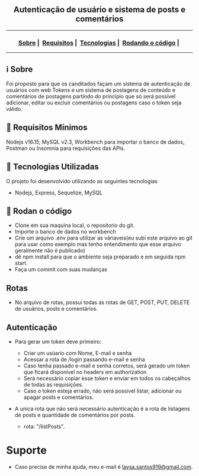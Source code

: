 <h2 align="center">Autenticação de usuário e sistema de posts e comentários</h2>

___




<h3 align="center">
  <a href="#information_source-sobre">Sobre</a>&nbsp;|&nbsp;
  <a href="#seedling-requisitos-mínimos">Requisitos</a>&nbsp;|&nbsp;
  <a href="#rocket-tecnologias-utilizadas">Tecnologias</a>&nbsp;|&nbsp;
  <a href="#link-como-contribuir">Rodando o código</a>&nbsp;|&nbsp;
</h3>

___


## :information_source: Sobre

Foi proposto para que os canditados façam um sistema de autenticação de usuários com web Tokens e um sistema de postagens de conteúdo e comentários de postagens partindo do principio que só será possível adicionar, editar ou excluir comentários ou postagens caso o token seja válido.


## :seedling: Requisitos Mínimos

Nodejs v16.15,
MySQL v2.3,
Workbench para importar o banco de dados,
Postman ou Insomnia para requisições das APIs.

## :rocket: Tecnologias Utilizadas 

O projeto foi desenvolvido utilizando as seguintes tecnologias

- Nodejs, Express, Sequelize, MySQL

## :link: Rodan o código

- Clone em sua maquina local, o repositorio do git.
- Importe o banco de dados no workbench
- Crie um arquivo .env para utilizar as váriaveis(eu subi este arquivo ao git para usar como exemplo mas tenho entendimento que esse arquivo geralmente não é publicado)
- dê npm install para que o ambiente seja preparado e em seguida npm start.
- Faça um commit com suas mudanças


## Rotas

- No arquivo de rotas, possui todas as rotas de GET, POST, PUT, DELETE de usuários, posts e comentários.

## Autenticação

- Para gerar um token deve primeiro:
    - Criar um usúario com Nome, E-mail e senha
    - Acessar a rota de /login passando e-mail e senha
    - Caso tenha passado e-mail e senha corretos, será gerado um token que ficará disponivel no headers em authorization
    - Será necessário copiar esse token e enviar em todos os cabeçalhos de todas as requisições.
    - Caso o token esteja errado, não será possivel listar, adicionar ou apagar posts e comentários.

- A unica rota que não será necessário autenticação é a rota de listagens de posts e quantidade de comentários por posts.
    - rota: "/listPosts".

# Suporte

- Caso precise de minha ajuda, meu e-mail é laysa.santos919@gmail.com.